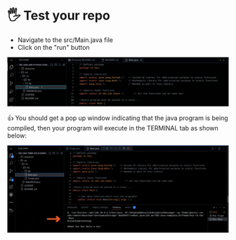 # 🖐️ Test your repo

* Navigate to the src/Main.java file
* Click on the "run" button

![validate](./resources/images/validate.gif)

👍 You should get a pop up window indicating that the java program is being compiled, then your program will execute in the TERMINAL tab as shown below:

![output](./resources/images/run.gif)

